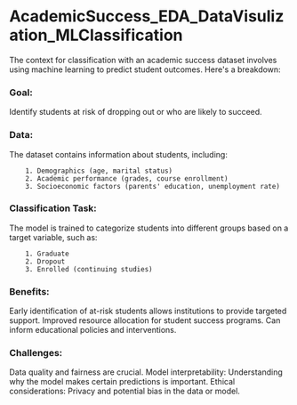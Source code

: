 # AcademicSuccess_EDA_DataVisulization_MLClassification

The context for classification with an academic success dataset involves using machine learning to predict student outcomes. Here's a breakdown:
  
### Goal:
  Identify students at risk of dropping out or who are likely to succeed.
  
### Data:
  The dataset contains information about students, including:
  
        1. Demographics (age, marital status)
        2. Academic performance (grades, course enrollment)
        3. Socioeconomic factors (parents' education, unemployment rate)
        
### Classification Task:
  The model is trained to categorize students into different groups based on a target variable, such as:
  
        1. Graduate
        2. Dropout
        3. Enrolled (continuing studies)
        
### Benefits:
  Early identification of at-risk students allows institutions to provide targeted support.
  Improved resource allocation for student success programs.
  Can inform educational policies and interventions.
  
### Challenges:
Data quality and fairness are crucial.
Model interpretability: Understanding why the model makes certain predictions is important.
Ethical considerations: Privacy and potential bias in the data or model.
